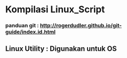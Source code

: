 # Kompilasi Linux_Script

### panduan git : http://rogerdudler.github.io/git-guide/index.id.html

## Linux Utility : Digunakan untuk OS
